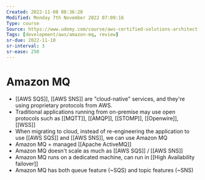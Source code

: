 ```yaml
---
Created: 2022-11-08 08:36:20
Modified: Monday 7th November 2022 07:09:16
Type: course
Source: https://www.udemy.com/course/aws-certified-solutions-architect-associate-saa-c01/?xref=E0Aed11STH4LPUQvCz0GJFABTmM=
Tags: [development/aws/amazon-mq, review]
sr-due: 2022-11-10
sr-interval: 3
sr-ease: 250
---
```


# Amazon MQ

- [[AWS SQS]], [[AWS SNS]] are "cloud-native" services, and they're using proprietary protocols from AWS.
- Traditional applications running from on-premise may use open protocols such as [[MQTT]], [[AMQP]], [[STOMP]], [[Openwire]], [[WSS]]
- When migrating to cloud, instead of re-engineering the application to use [[AWS SQS]] and [[AWS SNS]], we can use Amazon MQ
- Amazon MQ = managed [[Apache ActiveMQ]]
- Amazon MQ doesn't scale as much as [[AWS SQS]] / [[AWS SNS]]
- Amazon MQ runs on a dedicated machine, can run in [[High Availability failover]]
- Amazon MQ has both queue feature (~SQS) and topic features (~SNS)